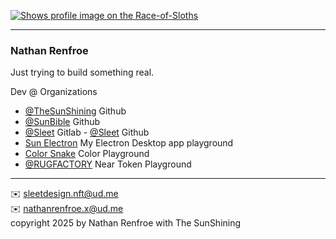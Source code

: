 [<picture>
    <source media="(prefers-color-scheme: dark)" srcset="https://badge.race-of-sloths.com/TheSunShiningDev?theme=dark&wallet=axisbot.near">
    <source media="(prefers-color-scheme: light)" srcset="https://badge.race-of-sloths.com/TheSunShiningDev?theme=light&wallet=axisbot.near">
    <img alt="Shows profile image on the Race-of-Sloths" src="https://badge.race-of-sloths.com/TheSunShiningDev?wallet=axisbot.near">
</picture>
](https://race-of-sloths.com/profile/TheSunShiningDev)

---

### Nathan Renfroe

Just trying to build something real.

Dev @ Organizations
- [@TheSunShining](https://github.com/thesunshining) Github
- [@SunBible](https://github.com/SunBible-dev) Github
- [@Sleet](https://gitlab.com/sleet-dev) Gitlab - [@Sleet](https://github.com/sleetplayground) Github
- [Sun Electron](https://github.com/sun-electron) My Electron Desktop app playground
- [Color Snake](https://github.com/color-snake) Color Playground
- [@RUGFACTORY](https://github.com/rugfactory) Near Token Playground

---




✉️ sleetdesign.nft@ud.me
<br/>
✉️ nathanrenfroe.x@ud.me
<br/>
copyright 2025 by Nathan Renfroe with The SunShining